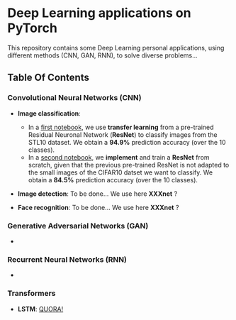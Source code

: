 # Deep Learning applications on PyTorch

This repository contains some Deep Learning personal applications, using different methods (CNN, GAN, RNN), to solve diverse problems...

## Table Of Contents

### Convolutional Neural Networks (CNN)

* **Image classification**: 
    * In a [first notebook](https://github.com/louischarlot/DeepLearning_Applications_PyTorch/blob/main/CNN/Image_classification_transfer.ipynb), we use **transfer learning** from a pre-trained Residual Neuronal Network (**ResNet**) to classify images from the STL10 dataset.
We obtain a **94.9%** prediction accuracy (over the 10 classes).
    * In a [second notebook](https://github.com/louischarlot/DeepLearning_Applications_PyTorch/blob/main/CNN/Image_classification_implemented.ipynb), we **implement** and train a **ResNet** from scratch, given that the previous pre-trained ResNet is not adapted to the small images of the CIFAR10 datset we want to classify. We obtain a **84.5%** prediction accuracy (over the 10 classes).


* **Image detection**: To be done... We use here **XXXnet** ?

* **Face recognition**: To be done... We use here **XXXnet** ?


### Generative Adversarial Networks (GAN)

* 


### Recurrent Neural Networks (RNN)

* 


### Transformers

* **LSTM**: [QUORA!](https://www.quora.com/What-is-a-transformer-in-deep-learning)
